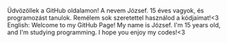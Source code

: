 Üdvözöllek a GitHub oldalamon!
 A nevem József.
15 éves vagyok, és programozást tanulok.
Remélem sok szeretettel használod a kódjaimat!<3
English:
Welcome to my GitHub Page!
 My name is József.
I'm 15 years old, and I'm studying programming.
I hope you enjoy my codes!<3
